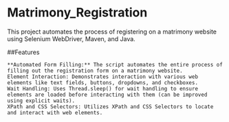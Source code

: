 # Matrimony_Registration
This project automates the process of registering on a matrimony website using Selenium WebDriver, Maven, and Java. 


##Features

    **Automated Form Filling:** The script automates the entire process of filling out the registration form on a matrimony website.
    Element Interaction: Demonstrates interaction with various web elements like text fields, buttons, dropdowns, and checkboxes.
    Wait Handling: Uses Thread.sleep() for wait handling to ensure elements are loaded before interacting with them (can be improved using explicit waits).
    XPath and CSS Selectors: Utilizes XPath and CSS Selectors to locate and interact with web elements.
